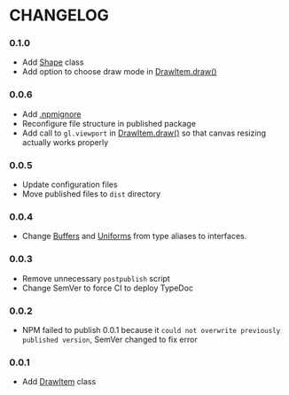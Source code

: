 # CHANGELOG

### 0.1.0
- Add [Shape](https://github.com/noah-friedman/obj.GL/blob/v0.1.0/src/Shape) class
- Add option to choose draw mode in [DrawItem.draw()](https://github.com/noah-friedman/obj.GL/blob/v0.1.0/src/DrawItem/index.ts#L132)

### 0.0.6
- Add [.npmignore](https://github.com/noah-friedman/obj.GL/blob/v0.0.6/.npmignore)
- Reconfigure file structure in published package
- Add call to `gl.viewport` in [DrawItem.draw()](https://github.com/noah-friedman/obj.GL/blob/v0.0.6/src/DrawItem/index.ts#L141) so that canvas resizing actually works properly

### 0.0.5
- Update configuration files
- Move published files to `dist` directory

### 0.0.4
- Change [Buffers](https://github.com/noah-friedman/obj.GL/blob/v0.0.4/src/DrawItem/index.ts#L11) and [Uniforms](https://github.com/noah-friedman/obj.GL/blob/v0.0.4/src/DrawItem/index.ts#L12) from type aliases to interfaces.

### 0.0.3
- Remove unnecessary `postpublish` script
- Change SemVer to force CI to deploy TypeDoc

### 0.0.2
- NPM failed to publish 0.0.1 because it `could not overwrite previously published version`, SemVer changed to fix error

### 0.0.1
- Add [DrawItem](https://github.com/noah-friedman/obj.GL/tree/v0.0.1/src/DrawItem) class
